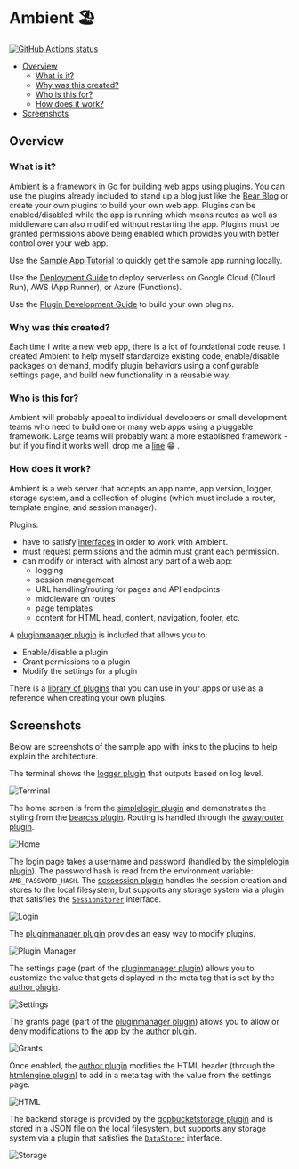# Ambient 🏖️  <!-- omit in toc -->

[![GitHub Actions status](https://github.com/josephspurrier/ambient/actions/workflows/unit-tests.yml/badge.svg)](https://github.com/josephspurrier/ambient/actions)

- [Overview](#overview)
  - [What is it?](#what-is-it)
  - [Why was this created?](#why-was-this-created)
  - [Who is this for?](#who-is-this-for)
  - [How does it work?](#how-does-it-work)
- [Screenshots](#screenshots)

## Overview

### What is it?

Ambient is a framework in Go for building web apps using plugins. You can use the plugins already included to stand up a blog just like the [Bear Blog](https://bearblog.dev/) or create your own plugins to build your own web app. Plugins can be enabled/disabled while the app is running which means routes as well as middleware can also modified without restarting the app. Plugins must be granted permissions above being enabled which provides you with better control over your web app.

Use the [Sample App Tutorial](https://github.com/josephspurrier/ambient-template/blob/main/README.md) to quickly get the sample app running locally.

Use the [Deployment Guide](https://github.com/josephspurrier/ambient-template/blob/main/DEPLOYMENT.md) to deploy serverless on Google Cloud (Cloud Run), AWS (App Runner), or Azure (Functions).

Use the [Plugin Development Guide](https://github.com/josephspurrier/ambient-template/blob/main/PLUGIN.md) to build your own plugins.

### Why was this created?

Each time I write a new web app, there is a lot of foundational code reuse. I created Ambient to help myself standardize existing code, enable/disable packages on demand, modify plugin behaviors using a configurable settings page, and build new functionality in a reusable way.

### Who is this for?

Ambient will probably appeal to individual developers or small development teams who need to build one or many web apps using a pluggable framework. Large teams will probably want a more established framework - but if you find it works well, drop me a [line](/../../issues/new) 😁 .

### How does it work?

Ambient is a web server that accepts an app name, app version, logger, storage system, and a collection of plugins (which must include a router, template engine, and session manager).

Plugins:
- have to satisfy [interfaces](ambient.go) in order to work with Ambient.
- must request permissions and the admin must grant each permission.
- can modify or interact with almost any part of a web app:
  - logging
  - session management
  - URL handling/routing for pages and API endpoints
  - middleware on routes
  - page templates
  - content for HTML head, content, navigation, footer, etc.

A [pluginmanager plugin](plugin/generic/pluginmanager/pluginmanager.go) is included that allows you to:
  - Enable/disable a plugin
  - Grant permissions to a plugin
  - Modify the settings for a plugin

There is a [library of plugins](plugin) that you can use in your apps or use as a reference when creating your own plugins.

## Screenshots

Below are screenshots of the sample app with links to the plugins to help explain the architecture.

The terminal shows the [logger plugin](plugin/logger/zaplogger/zaplogger.go) that outputs based on log level.

![Terminal](doc/screenshot/terminal.png)

The home screen is from the [simplelogin plugin](plugin/generic/simplelogin/simplelogin.go) and demonstrates the styling from the [bearcss plugin](plugin/generic/bearcss/bearcss.go). Routing is handled through the [awayrouter plugin](plugin/router/awayrouter/awayrouter.go).

![Home](doc/screenshot/home.png)

The login page takes a username and password (handled by the [simplelogin plugin](plugin/generic/simplelogin/simplelogin.go)). The password hash is read from the environment variable: `AMB_PASSWORD_HASH`. The [scssession plugin](plugin/sessionmanager/scssession/scssession.go) handles the session creation and stores to the local filesystem, but supports any storage system via a plugin that satisfies the [`SessionStorer`](ambient_sessionstorer.go) interface.

![Login](doc/screenshot/login.png)

The [pluginmanager plugin](plugin/generic/pluginmanager/pluginmanager.go) provides an easy way to modify plugins.

![Plugin Manager](doc/screenshot/pluginmanager.png)

The settings page (part of the [pluginmanager plugin](plugin/generic/pluginmanager/pluginmanager.go)) allows you to customize the value that gets displayed in the meta tag that is set by the [author plugin](plugin/generic/author/author.go).

![Settings](doc/screenshot/settings.png)

The grants page (part of the [pluginmanager plugin](plugin/generic/pluginmanager/pluginmanager.go)) allows you to allow or deny modifications to the app by the [author plugin](plugin/generic/author/author.go).

![Grants](doc/screenshot/grants.png)

Once enabled, the [author plugin](plugin/generic/author/author.go) modifies the HTML header (through the [htmlengine plugin](plugin/templateengine/htmlengine/htmlengine.go)) to add in a meta tag with the value from the settings page.

![HTML](doc/screenshot/htmlauthor.png)

The backend storage is provided by the [gcpbucketstorage plugin](plugin/storage/gcpbucketstorage/gcpbucketstorage.go) and is stored in a JSON file on the local filesystem, but supports any storage system via a plugin that satisfies the [`DataStorer`](ambient_datastorer.go) interface.

![Storage](doc/screenshot/storage.png)